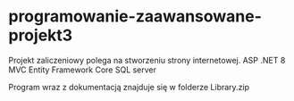 # programowanie-zaawansowane-projekt3
Projekt zaliczeniowy polega na stworzeniu strony internetowej. ASP .NET 8 MVC Entity Framework Core SQL server

Program wraz z dokumentacją znajduje się w folderze Library.zip
